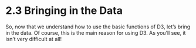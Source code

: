 # 2.3 Bringing in the Data
So, now that we understand how to use the basic functions of D3, let’s bring in the data. Of course, this is the main reason for using D3. As you’ll see, it isn’t very difficult at all!
